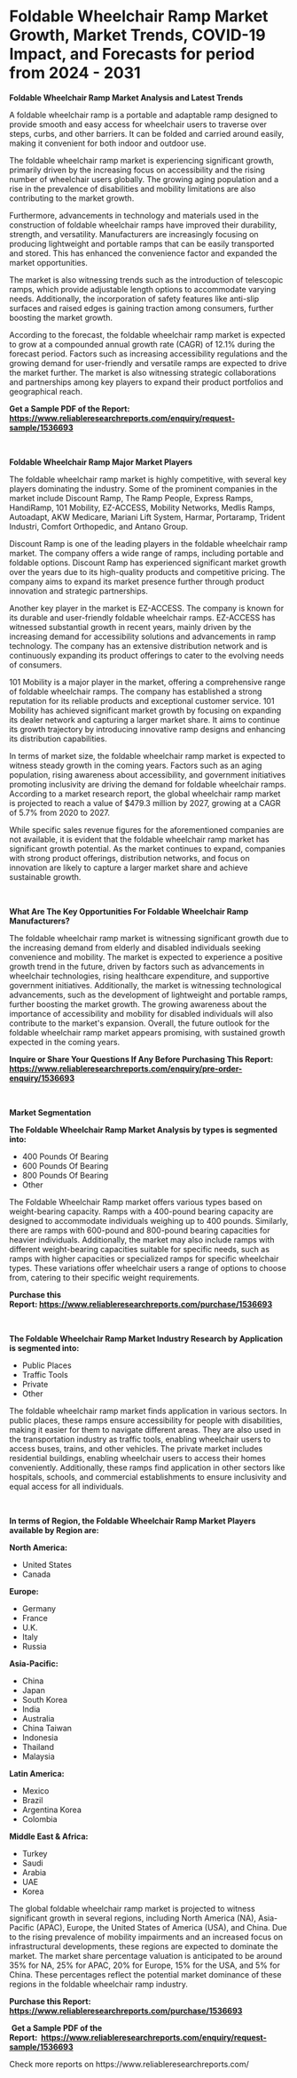 <p><h1>Foldable Wheelchair Ramp Market Growth, Market Trends, COVID-19 Impact, and Forecasts for period from 2024 - 2031</h1></p><p><strong>Foldable Wheelchair Ramp Market Analysis and Latest Trends</strong></p>
<p><p>A foldable wheelchair ramp is a portable and adaptable ramp designed to provide smooth and easy access for wheelchair users to traverse over steps, curbs, and other barriers. It can be folded and carried around easily, making it convenient for both indoor and outdoor use.</p><p>The foldable wheelchair ramp market is experiencing significant growth, primarily driven by the increasing focus on accessibility and the rising number of wheelchair users globally. The growing aging population and a rise in the prevalence of disabilities and mobility limitations are also contributing to the market growth.</p><p>Furthermore, advancements in technology and materials used in the construction of foldable wheelchair ramps have improved their durability, strength, and versatility. Manufacturers are increasingly focusing on producing lightweight and portable ramps that can be easily transported and stored. This has enhanced the convenience factor and expanded the market opportunities.</p><p>The market is also witnessing trends such as the introduction of telescopic ramps, which provide adjustable length options to accommodate varying needs. Additionally, the incorporation of safety features like anti-slip surfaces and raised edges is gaining traction among consumers, further boosting the market growth.</p><p>According to the forecast, the foldable wheelchair ramp market is expected to grow at a compounded annual growth rate (CAGR) of 12.1% during the forecast period. Factors such as increasing accessibility regulations and the growing demand for user-friendly and versatile ramps are expected to drive the market further. The market is also witnessing strategic collaborations and partnerships among key players to expand their product portfolios and geographical reach.</p></p>
<p><strong>Get a Sample PDF of the Report:&nbsp; <a href="https://www.reliableresearchreports.com/enquiry/request-sample/1536693">https://www.reliableresearchreports.com/enquiry/request-sample/1536693</a></strong></p>
<p>&nbsp;</p>
<p><strong>Foldable Wheelchair Ramp Major Market Players</strong></p>
<p><p>The foldable wheelchair ramp market is highly competitive, with several key players dominating the industry. Some of the prominent companies in the market include Discount Ramp, The Ramp People, Express Ramps, HandiRamp, 101 Mobility, EZ-ACCESS, Mobility Networks, Medlis Ramps, Autoadapt, AKW Medicare, Mariani Lift System, Harmar, Portaramp, Trident Industri, Comfort Orthopedic, and Antano Group.</p><p>Discount Ramp is one of the leading players in the foldable wheelchair ramp market. The company offers a wide range of ramps, including portable and foldable options. Discount Ramp has experienced significant market growth over the years due to its high-quality products and competitive pricing. The company aims to expand its market presence further through product innovation and strategic partnerships.</p><p>Another key player in the market is EZ-ACCESS. The company is known for its durable and user-friendly foldable wheelchair ramps. EZ-ACCESS has witnessed substantial growth in recent years, mainly driven by the increasing demand for accessibility solutions and advancements in ramp technology. The company has an extensive distribution network and is continuously expanding its product offerings to cater to the evolving needs of consumers.</p><p>101 Mobility is a major player in the market, offering a comprehensive range of foldable wheelchair ramps. The company has established a strong reputation for its reliable products and exceptional customer service. 101 Mobility has achieved significant market growth by focusing on expanding its dealer network and capturing a larger market share. It aims to continue its growth trajectory by introducing innovative ramp designs and enhancing its distribution capabilities.</p><p>In terms of market size, the foldable wheelchair ramp market is expected to witness steady growth in the coming years. Factors such as an aging population, rising awareness about accessibility, and government initiatives promoting inclusivity are driving the demand for foldable wheelchair ramps. According to a market research report, the global wheelchair ramp market is projected to reach a value of $479.3 million by 2027, growing at a CAGR of 5.7% from 2020 to 2027.</p><p>While specific sales revenue figures for the aforementioned companies are not available, it is evident that the foldable wheelchair ramp market has significant growth potential. As the market continues to expand, companies with strong product offerings, distribution networks, and focus on innovation are likely to capture a larger market share and achieve sustainable growth.</p></p>
<p>&nbsp;</p>
<p><strong>What Are The Key Opportunities For Foldable Wheelchair Ramp Manufacturers?</strong></p>
<p><p>The foldable wheelchair ramp market is witnessing significant growth due to the increasing demand from elderly and disabled individuals seeking convenience and mobility. The market is expected to experience a positive growth trend in the future, driven by factors such as advancements in wheelchair technologies, rising healthcare expenditure, and supportive government initiatives. Additionally, the market is witnessing technological advancements, such as the development of lightweight and portable ramps, further boosting the market growth. The growing awareness about the importance of accessibility and mobility for disabled individuals will also contribute to the market's expansion. Overall, the future outlook for the foldable wheelchair ramp market appears promising, with sustained growth expected in the coming years.</p></p>
<p><strong>Inquire or Share Your Questions If Any Before Purchasing This Report: <a href="https://www.reliableresearchreports.com/enquiry/pre-order-enquiry/1536693">https://www.reliableresearchreports.com/enquiry/pre-order-enquiry/1536693</a></strong></p>
<p>&nbsp;</p>
<p><strong>Market Segmentation</strong></p>
<p><strong>The Foldable Wheelchair Ramp Market Analysis by types is segmented into:</strong></p>
<p><ul><li>400 Pounds Of Bearing</li><li>600 Pounds Of Bearing</li><li>800 Pounds Of Bearing</li><li>Other</li></ul></p>
<p><p>The Foldable Wheelchair Ramp market offers various types based on weight-bearing capacity. Ramps with a 400-pound bearing capacity are designed to accommodate individuals weighing up to 400 pounds. Similarly, there are ramps with 600-pound and 800-pound bearing capacities for heavier individuals. Additionally, the market may also include ramps with different weight-bearing capacities suitable for specific needs, such as ramps with higher capacities or specialized ramps for specific wheelchair types. These variations offer wheelchair users a range of options to choose from, catering to their specific weight requirements.</p></p>
<p><strong>Purchase this Report:&nbsp;<a href="https://www.reliableresearchreports.com/purchase/1536693">https://www.reliableresearchreports.com/purchase/1536693</a></strong></p>
<p>&nbsp;</p>
<p><strong>The Foldable Wheelchair Ramp Market Industry Research by Application is segmented into:</strong></p>
<p><ul><li>Public Places</li><li>Traffic Tools</li><li>Private</li><li>Other</li></ul></p>
<p><p>The foldable wheelchair ramp market finds application in various sectors. In public places, these ramps ensure accessibility for people with disabilities, making it easier for them to navigate different areas. They are also used in the transportation industry as traffic tools, enabling wheelchair users to access buses, trains, and other vehicles. The private market includes residential buildings, enabling wheelchair users to access their homes conveniently. Additionally, these ramps find application in other sectors like hospitals, schools, and commercial establishments to ensure inclusivity and equal access for all individuals.</p></p>
<p>&nbsp;</p>
<p><strong>In terms of Region, the Foldable Wheelchair Ramp Market Players available by Region are:</strong></p>
<p>
    <p> <strong> North America: </strong>
        <ul>
            <li>United States</li>
            <li>Canada</li>
        </ul>
        </p> 
    <p> <strong> Europe: </strong>
        <ul>
            <li>Germany</li>
            <li>France</li>
            <li>U.K.</li>
            <li>Italy</li>
            <li>Russia</li>
        </ul>
        </p> 
    <p> <strong> Asia-Pacific: </strong>
        <ul>
            <li>China</li>
            <li>Japan</li>
            <li>South Korea</li>
            <li>India</li>
            <li>Australia</li>
            <li>China Taiwan</li>
            <li>Indonesia</li>
            <li>Thailand</li>
            <li>Malaysia</li>
        </ul>
        </p> 
    <p> <strong> Latin America: </strong>
        <ul>
            <li>Mexico</li>
            <li>Brazil</li>
            <li>Argentina Korea</li>
            <li>Colombia</li>
        </ul>
        </p> 
    <p> <strong> Middle East & Africa: </strong>
        <ul>
            <li>Turkey</li>
            <li>Saudi</li>
            <li>Arabia</li>
            <li>UAE</li>
            <li>Korea</li>
        </ul>
    </p>
    </p>
<p><p>The global foldable wheelchair ramp market is projected to witness significant growth in several regions, including North America (NA), Asia-Pacific (APAC), Europe, the United States of America (USA), and China. Due to the rising prevalence of mobility impairments and an increased focus on infrastructural developments, these regions are expected to dominate the market. The market share percentage valuation is anticipated to be around 35% for NA, 25% for APAC, 20% for Europe, 15% for the USA, and 5% for China. These percentages reflect the potential market dominance of these regions in the foldable wheelchair ramp industry.</p></p>
<p><strong>Purchase this Report: <a href="https://www.reliableresearchreports.com/purchase/1536693">https://www.reliableresearchreports.com/purchase/1536693</a></strong></p>
<p>&nbsp;<strong>Get a Sample PDF of the Report:&nbsp;&nbsp;<a href="https://www.reliableresearchreports.com/enquiry/request-sample/1536693">https://www.reliableresearchreports.com/enquiry/request-sample/1536693</a></strong></p>
<p><strong></strong></p>
<p>Check more reports on https://www.reliableresearchreports.com/</p>